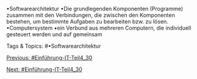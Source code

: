 •Softwarearchitektur
•Die grundlegenden Komponenten (Programme) zusammen mit den Verbindungen, die zwischen 
den Komponenten bestehen, um bestimmte Aufgaben zu bearbeiten bzw. zu lösen.
•Computersystem
•ein Verbund aus mehreren Computern, die individuell gesteuert werden und auf gemeinsam 

   Tags & Topics:
   #•Softwarearchitektur

[Previous: #Einführung-IT-Teil4_30](Einführung-IT-Teil4_30.md)

[Next: #Einführung-IT-Teil4_30](Einführung-IT-Teil4_30.md)
